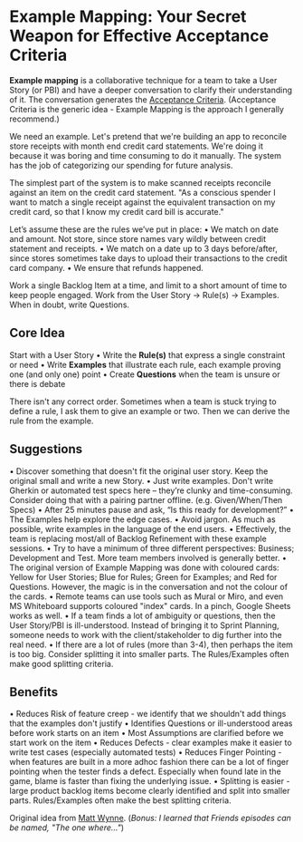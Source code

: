 # Example Mapping: Your Secret Weapon for Effective Acceptance Criteria
**Example mapping** is a collaborative technique for a team to take a User Story (or PBI) and have a deeper conversation to clarify their understanding of it. The conversation generates the [Acceptance Criteria](https://agilepainrelief.com/glossary/acceptance-criteria). (Acceptance Criteria is the generic idea - Example Mapping is the approach I generally recommend.)

We need an example. Let's pretend that we're building an app to reconcile store receipts with month end credit card statements. We're doing it because it was boring and time consuming to do it manually. The system has the job of categorizing our spending for future analysis.

The simplest part of the system is to make scanned receipts reconcile against an item on the credit card statement.
"As a conscious spender I want to match a single receipt against the equivalent transaction on my credit card, so that I know my credit card bill is accurate."

Let’s assume these are the rules we’ve put in place:
•	We match on date and amount. Not store, since store names vary wildly between credit statement and receipts.
•	We match on a date up to 3 days before/after, since stores sometimes take days to upload their transactions to the credit card company.
•	We ensure that refunds happened.

Work a single Backlog Item at a time, and limit to a short amount of time to keep people engaged. Work from the User Story -> Rule(s) -> Examples. When in doubt, write Questions.

## Core Idea
Start with a User Story
•	Write the **Rule(s)** that express a single constraint or need
•	Write **Examples** that illustrate each rule, each example proving one (and only one) point
•	Create **Questions** when the team is unsure or there is debate

There isn't any correct order. Sometimes when a team is stuck trying to define a rule, I ask them to give an example or two. Then we can derive the rule from the example.

## Suggestions
•	Discover something that doesn't fit the original user story. Keep the original small and write a new Story.
•	Just write examples. Don't write Gherkin or automated test specs here – they’re clunky and time-consuming. Consider doing that with a pairing partner offline. (e.g. Given/When/Then Specs)
•	After 25 minutes pause and ask, “Is this ready for development?”
•	The Examples help explore the edge cases.
•	Avoid jargon. As much as possible, write examples in the language of the end users.
•	Effectively, the team is replacing most/all of Backlog Refinement with these example sessions.
•	Try to have a minimum of three different perspectives: Business; Development and Test. More team members involved is generally better.
•	The original version of Example Mapping was done with coloured cards: Yellow for User Stories; Blue for Rules; Green for Examples; and Red for Questions. However, the magic is in the conversation and not the colour of the cards.
•	Remote teams can use tools such as Mural or Miro, and even MS Whiteboard supports coloured "index" cards. In a pinch, Google Sheets works as well.
•	If a team finds a lot of ambiguity or questions, then the User Story/PBI is ill-understood. Instead of bringing it to Sprint Planning, someone needs to work with the client/stakeholder to dig further into the real need.
•	If there are a lot of rules (more than 3-4), then perhaps the item is too big. Consider splitting it into smaller parts. The Rules/Examples often make good splitting criteria.

## Benefits
•	Reduces Risk of feature creep - we identify that we shouldn't add things that the examples don't justify
•	Identifies Questions or ill-understood areas before work starts on an item
•	Most Assumptions are clarified before we start work on the item
•	Reduces Defects - clear examples make it easier to write test cases (especially automated tests)
•	Reduces Finger Pointing - when features are built in a more adhoc fashion there can be a lot of finger pointing when the tester finds a defect. Especially when found late in the game, blame is faster than fixing the underlying issue.
•	Splitting is easier - large product backlog items become clearly identified and split into smaller parts. Rules/Examples often make the best splitting criteria.


Original idea from [Matt Wynne](https://cucumber.io/blog/bdd/example-mapping-introduction/). (*Bonus: I learned that Friends episodes can be named, "The one where…"*)